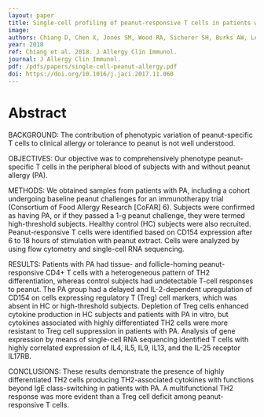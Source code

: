 ```yaml
---
layout: paper
title: Single-cell profiling of peanut-responsive T cells in patients with peanut allergy reveals heterogeneous effector TH2 subsets.
image: 
authors: Chiang D, Chen X, Jones SM, Wood RA, Sicherer SH, Burks AW, Leung DYM, Agashe C, Grishin A, Dawson P, Davidson WF, Newman L, Sebra R, Merad M, Sampson HA, Losic B, Berin MC.
year: 2018
ref: Chiang et al. 2018. J Allergy Clin Immunol.
journal: J Allergy Clin Immunol.
pdf: /pdfs/papers/single-cell-peanut-allergy.pdf
doi: https://doi.org/10.1016/j.jaci.2017.11.060
---
```


# Abstract

BACKGROUND: The contribution of phenotypic variation of peanut-specific T cells to clinical allergy or tolerance to peanut is not well understood.

OBJECTIVES: Our objective was to comprehensively phenotype peanut-specific T cells in the peripheral blood of subjects with and without peanut allergy (PA).

METHODS: We obtained samples from patients with PA, including a cohort undergoing baseline peanut challenges for an immunotherapy trial (Consortium of Food Allergy Research [CoFAR] 6). Subjects were confirmed as having PA, or if they passed a 1-g peanut challenge, they were termed high-threshold subjects. Healthy control (HC) subjects were also recruited. Peanut-responsive T cells were identified based on CD154 expression after 6 to 18 hours of stimulation with peanut extract. Cells were analyzed by using flow cytometry and single-cell RNA sequencing.

RESULTS: Patients with PA had tissue- and follicle-homing peanut-responsive CD4+ T cells with a heterogeneous pattern of TH2 differentiation, whereas control subjects had undetectable T-cell responses to peanut. The PA group had a delayed and IL-2-dependent upregulation of CD154 on cells expressing regulatory T (Treg) cell markers, which was absent in HC or high-threshold subjects. Depletion of Treg cells enhanced cytokine production in HC subjects and patients with PA in vitro, but cytokines associated with highly differentiated TH2 cells were more resistant to Treg cell suppression in patients with PA. Analysis of gene expression by means of single-cell RNA sequencing identified T cells with highly correlated expression of IL4, IL5, IL9, IL13, and the IL-25 receptor IL17RB.

CONCLUSIONS: These results demonstrate the presence of highly differentiated TH2 cells producing TH2-associated cytokines with functions beyond IgE class-switching in patients with PA. A multifunctional TH2 response was more evident than a Treg cell deficit among peanut-responsive T cells.